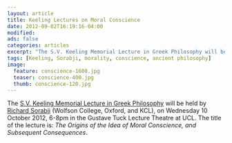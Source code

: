 ```yaml
---
layout: article
title: Keeling Lectures on Moral Conscience
date: 2012-09-02T16:19:16-04:00
modified:
ads: false
categories: articles
excerpt: "The S.V. Keeling Memorial Lecture in Greek Philosophy will be held by Richard Sorabji, on the idea of moral conscience."
tags: [Keeling, Sorabji, morality, conscience, ancient philosophy]
image:
  feature: conscience-1600.jpg
  teaser: conscience-400.jpg
  thumb: conscience-120.jpg
---
```


The [S.V. Keeling Memorial Lecture in Greek Philosophy](http://www.ucl.ac.uk/philosophy/keeling/currentlecture.html) will be held by [Richard Sorabji](http://www.richardsorabji.co.uk) (Wolfson College, Oxford, and KCL), on Wednesday 10 October 2012, 6-8pm in the Gustave Tuck Lecture Theatre at UCL. The title of the lecture is: _The Origins of the Idea of Moral Conscience, and Subsequent Consequences_.
